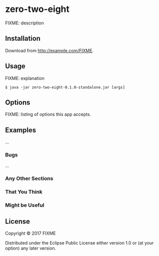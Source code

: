 # zero-two-eight

FIXME: description

## Installation

Download from http://example.com/FIXME.

## Usage

FIXME: explanation

    $ java -jar zero-two-eight-0.1.0-standalone.jar [args]

## Options

FIXME: listing of options this app accepts.

## Examples

...

### Bugs

...

### Any Other Sections
### That You Think
### Might be Useful

## License

Copyright © 2017 FIXME

Distributed under the Eclipse Public License either version 1.0 or (at
your option) any later version.
